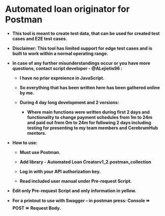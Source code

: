 # Automated loan originator for Postman

- <b>This tool is meant to create test data, that can be used for created test cases and E2E test cases.

- Disclaimer: This tool has limited support for edge test cases and is built to work within a normal operating range.

- In case of any further misunderstandings occur or you have more questions, contact script developer - @ALejietis96 :

  - I have no prior expreience in JavaScript.

  - So everything that has been written here has been gathered online by me. 
  
  - During 4 day long development and 2 versions:
    
    - Where main functions were written during first 2 days and functionality to change payment schedules from 1m to 24m and paid out from 0m to 24m for following 2 days including testing for presenting to my team members and CerebrumHub mentors.</b>

- <b>How to use:

  - Must use Postman.

  - Add library - Automated Loan Creatorv1_2.postman_collection

  - Log in with your API authorization key.

  - Read included user manual under Pre-request Script.
  
- Edit only Pre-request Script and only information in yellow.

- For a printout to use with Swagger – in postman press: Console  :fast_forward:  POST :fast_forward: Request Body.

